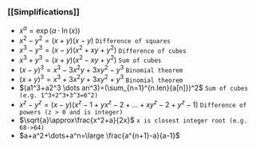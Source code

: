 ### [[Simplifications]]
- $x^a=\exp(a\cdot\ln(x))$
- $x^2-y^2=(x+y)(x-y)$ `Difference of squares`
- $x^3-y^3=(x-y)(x^2+xy+y^2)$ `Difference of cubes`
- $x^3+y^3=(x+y)(x^2-xy+y^2)$ `Sum of cubes`
- $(x-y)^3=x^3-3x^2y+3xy^2-y^3$ `Binomial theorem`
- $(x+y)^3=x^3+3x^2y+3xy^2+y^3$ `Binomial theorem`
- $(a1^3+a2^3 \dots an^3)=(\sum_{n=1}^{n.len}{a[n]})^2$ `Sum of cubes (e.g. 1^3+2^3+3^3=6^2)`
- $x^z-y^z=(x-y)(x^z-1+yx^z-2+...+xy^z-2+y^z-1)$ `Difference of powers (z > 0 and is integer)`
- $\sqrt{a}\approx\frac{x^2+a}{2x}$   `x is closest integer root (e.g. 68->64)`
- $a+a^2+\dots+a^n=\large \frac{a^{n+1}-a}{a-1}$
